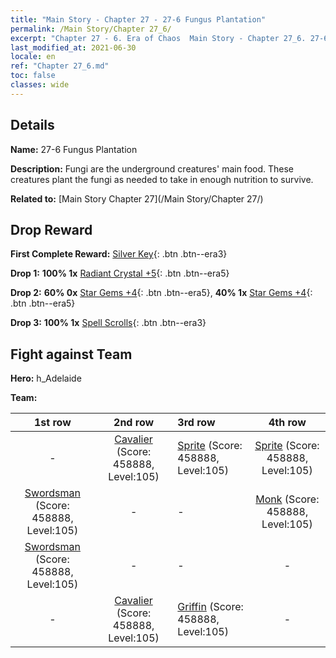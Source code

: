 ```yaml
---
title: "Main Story - Chapter 27 - 27-6 Fungus Plantation"
permalink: /Main Story/Chapter 27_6/
excerpt: "Chapter 27 - 6. Era of Chaos  Main Story - Chapter 27_6. 27-6 Fungus Plantation"
last_modified_at: 2021-06-30
locale: en
ref: "Chapter 27_6.md"
toc: false
classes: wide
---
```


## Details

 **Name:** 27-6 Fungus Plantation

 **Description:** Fungi are the underground creatures' main food. These creatures plant the fungi as needed to take in enough nutrition to survive.

 **Related to:** [Main Story Chapter 27](/Main Story/Chapter 27/)

## Drop Reward

 **First Complete Reward:** [Silver Key](/Items/con_693/){: .btn .btn--era3}

 **Drop 1:** **100% 1x** [Radiant Crystal +5](/Items/mat_101/){: .btn .btn--era5}

 **Drop 2:** **60% 0x** [Star Gems +4](/Items/mat_93/){: .btn .btn--era5}, **40% 1x** [Star Gems +4](/Items/mat_93/){: .btn .btn--era5}

 **Drop 3:** **100% 1x** [Spell Scrolls](/Items/con_694/){: .btn .btn--era3}


## Fight against Team
 **Hero:** h_Adelaide

 **Team:**


  | 1st row | 2nd row | 3rd row | 4th row |
  |:----:|:----:|:----|:----:|
  | - | [Cavalier](/units/Cavalier/) (Score: 458888, Level:105)  | [Sprite](/units/Sprite/) (Score: 458888, Level:105)  | [Sprite](/units/Sprite/) (Score: 458888, Level:105)  |
  | [Swordsman](/units/Swordsman/) (Score: 458888, Level:105)  | - | - | [Monk](/units/Monk/) (Score: 458888, Level:105)  |
  | [Swordsman](/units/Swordsman/) (Score: 458888, Level:105)  | - | - | - |
  | - | [Cavalier](/units/Cavalier/) (Score: 458888, Level:105)  | [Griffin](/units/Griffin/) (Score: 458888, Level:105)  | - |


